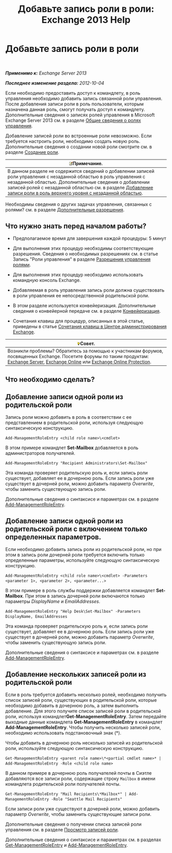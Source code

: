﻿---
title: 'Добавьте запись роли в роли: Exchange 2013 Help'
TOCTitle: Добавьте запись роли в роли
ms:assetid: 30cd37bc-b3e8-4f39-a8ba-a4c20b1b27b7
ms:mtpsurl: https://technet.microsoft.com/ru-ru/library/Dd335180(v=EXCHG.150)
ms:contentKeyID: 50487750
ms.date: 05/22/2018
mtps_version: v=EXCHG.150
ms.translationtype: MT
---

# Добавьте запись роли в роли

 

_**Применимо к:** Exchange Server 2013_

_**Последнее изменение раздела:** 2012-10-04_

Если необходимо предоставить доступ к командлету, в роль управления необходимо добавить запись связанной роли управления. После добавления записи роли в роль пользователи, которым назначена данная роль, смогут получать доступ к командлету. Дополнительные сведения о записях ролей управления в Microsoft Exchange Server 2013 см. в разделе [Общие сведения о ролях управления](understanding-management-roles-exchange-2013-help.md).

Добавление записей роли во встроенные роли невозможно. Если требуется настроить роли, необходимо создать новую роль. Дополнительные сведения о создании новой роли смотрите см. в разделе [Создание роли](create-a-role-exchange-2013-help.md).

<table>
<thead>
<tr class="header">
<th><img src="images/JJ126620.note(EXCHG.150).gif" title="Примечание" alt="Примечание" />Примечание.</th>
</tr>
</thead>
<tbody>
<tr class="odd">
<td>В данном разделе не содержится сведений о добавлении записей роли управления с незаданной областью в роль управления с незаданной областью. Дополнительные сведения о добавлении записей ролей с незаданной областью см. в разделе <a href="add-a-role-entry-to-an-unscoped-top-level-role-exchange-2013-help.md">Добавление записи роли в роль верхнего уровня с незаданной областью</a>.</td>
</tr>
</tbody>
</table>


Необходимы сведения о других задачах управления, связанных с ролями? см. в разделе [Дополнительные разрешения](advanced-permissions-exchange-2013-help.md).

## Что нужно знать перед началом работы?

  - Предполагаемое время для завершения каждой процедуры: 5 минут

  - Для выполнения этих процедур необходимы соответствующие разрешения. Сведения о необходимых разрешениях см. в статье Запись "Роли управления" в разделе [Разрешения управления ролями](role-management-permissions-exchange-2013-help.md).

  - Для выполнения этих процедур необходимо использовать командную консоль Exchange.

  - Добавляемая в роль управления запись роли должна существовать в роли управления ее непосредственной родительской роли.

  - В этом разделе используется конвейеризация. Дополнительные сведения о конвейерной передаче см. в разделе [Конвейеризация](https://technet.microsoft.com/ru-ru/library/aa998260\(v=exchg.150\)).

  - Сочетания клавиш для процедур, описанных в этой статье, приведены в статье [Сочетания клавиш в Центре администрирования Exchange](keyboard-shortcuts-in-the-exchange-admin-center-exchange-online-protection-help.md).

<table>
<thead>
<tr class="header">
<th><img src="images/Bb124558.tip(EXCHG.150).gif" title="Совет" alt="Совет" />Совет.</th>
</tr>
</thead>
<tbody>
<tr class="odd">
<td>Возникли проблемы? Обратитесь за помощью к участникам форумов, посвященных Exchange. Посетите форумы по таким продуктам: <a href="https://go.microsoft.com/fwlink/p/?linkid=60612">Exchange Server</a>, <a href="https://go.microsoft.com/fwlink/p/?linkid=267542">Exchange Online</a> или <a href="https://go.microsoft.com/fwlink/p/?linkid=285351">Exchange Online Protection</a>.</td>
</tr>
</tbody>
</table>


## Что необходимо сделать?

## Добавление записи одной роли из родительской роли

Запись роли можно добавить в роль в соответствии с ее представлением в родительской роли, используя следующую синтаксическую конструкцию.

    Add-ManagementRoleEntry <child role name>\<cmdlet>

В этом примере командлет **Set-Mailbox** добавляется в роль администраторов получателей.

    Add-ManagementRoleEntry "Recipient Administrators\Set-Mailbox"

Эта команда проверяет родительскую роль и, если запись роли существует, добавляет ее в дочернюю роль. Если запись роли уже существует в дочерней роли, можно добавить параметр *Overwrite*, чтобы заменить существующую запись роли.

Дополнительные сведения о синтаксисе и параметрах см. в разделе [Add-ManagementRoleEntry](https://technet.microsoft.com/ru-ru/library/dd351236\(v=exchg.150\)).

## Добавление записи одной роли из родительской роли с включением только определенных параметров.

Если необходимо добавить запись роли из родительской роли, но при этом в запись роли дочерней роли требуется включить только определенные параметры, используйте следующую синтаксическую конструкцию.

    Add-ManagementRoleEntry <child role name>\<cmdlet> -Parameters <parameter 1>, <parameter 2>, <parameter...>

В этом примере в роль службы поддержки добавляется командлет **Set-Mailbox**. При этом в запись дочерней роли включаются только параметры *DisplayName* и *EmailAddresses*.

    Add-ManagementRoleEntry "Help Desk\Set-Mailbox" -Parameters DisplayName, EmailAddresses

Эта команда проверяет родительскую роль и, если запись роли существует, добавляет ее в дочернюю роль. Если запись роли уже существует в дочерней роли, можно добавить параметр *Overwrite*, чтобы заменить существующую запись роли.

Дополнительные сведения о синтаксисе и параметрах см. в разделе [Add-ManagementRoleEntry](https://technet.microsoft.com/ru-ru/library/dd351236\(v=exchg.150\)).

## Добавление нескольких записей роли из родительской роли

Если в роль требуется добавить несколько ролей, необходимо получить список записей роли, существующих в родительcкой роли, которые необходимо добавить в дочернюю роль, а затем выполнить добавление. Для этого получите список записей роли в родительской роли, используя командлет**Get-ManagementRoleEntry**. Затем передайте выходные данные командлета **Get-ManagementRoleEntry** в командлет **Add-ManagementRoleEntry**. Чтобы получить несколько записей роли, необходимо использовать подстановочный знак (\*).

Чтобы добавить в дочернюю роль несколько записей из родительской роли, используйте следующую синтаксическую конструкцию.

    Get-ManagementRoleEntry <parent role name>\*<partial cmdlet name>* | Add-ManagementRoleEntry -Role <child role name>

В данном примере в дочернюю роль получателей почты в Сиэтле добавляются все записи роли, содержащие строку `Mailbox` в имени командлета родительской роли получателей почты.

    Get-ManagementRoleEntry "Mail Recipients\*Mailbox*" | Add-ManagementRoleEntry -Role "Seattle Mail Recipients"

Если записи роли уже существуют в дочерней роли, можно добавить параметр *Overwrite*, чтобы заменить существующие записи роли.

Дополнительные сведения о получении списка записей роли управления см. в разделе [Просмотр записей роли](view-role-entries-exchange-2013-help.md).

Дополнительные сведения о синтаксисе и параметрах см. в разделах [Get-ManagementRoleEntry](https://technet.microsoft.com/ru-ru/library/dd335210\(v=exchg.150\)) и [Add-ManagementRoleEntry](https://technet.microsoft.com/ru-ru/library/dd351236\(v=exchg.150\)).

